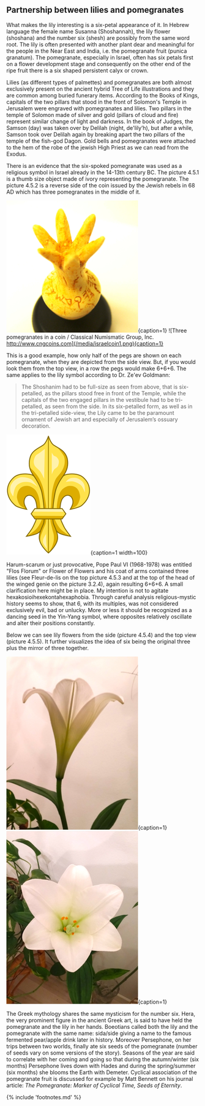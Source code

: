 ## Partnership between lilies and pomegranates

What makes the lily interesting is a six-petal appearance of it. In Hebrew language the female name Susanna (Shoshannah), the lily flower (shoshana) and the number six (shesh) are possibly from the same word root. The lily is often presented with another plant dear and meaningful for the people in the Near East and India, i.e. the pomegranate fruit (punica granatum<!-- cite author="wikipedia.org" title="Pomegranate" date="" location="" type="website" href="https://en.wikipedia.org/wiki/Pomegranate" -->). The pomegranate, especially in Israel, often has six petals first on a flower development stage and consequently on the other end of the ripe fruit there is a six shaped persistent calyx or crown.

Lilies (as different types of palmettes) and pomegranates are both almost exclusively present on the ancient hybrid Tree of Life illustrations and they are common among buried funerary items. According to the Books of Kings<!-- cite author="" title="Old Testament" date="" location="1 Kings 7:17-19" type="selfref" href="#" -->, capitals of the two pillars that stood in the front of Solomon's Temple in Jerusalem were engraved with pomegranates and lilies. Two pillars in the temple of Solomon made of silver and gold (pillars of cloud and fire) represent similar change of light and darkness. In the book of Judges, the Samson (day) was taken over by Delilah (night, de'lily’h), but after a while, Samson took over Delilah again by breaking apart the two pillars of the temple of the fish-god Dagon<!-- cite author="wikipedia.org" title="Samson" date="" location="" type="website" href="https://en.wikipedia.org/wiki/Samson#Death" -->. Gold bells and pomegranates were attached to the hem of the robe of the jewish High Priest as we can read from the Exodus<!-- cite author="" title="Old Testament" date="" location="Exodus 28:33-34, 39:25" type="selfref" href="#" -->.

There is an evidence that the six-spoked pomegranate was used as a religious symbol in Israel already in the 14-13th century BC. The picture 4.5.1 is a thumb size object made of ivory representing the pomegranate<!-- cite author="wikipedia.org" title="Ivory pomegranate" date="" location="" type="website" href="https://en.wikipedia.org/wiki/Ivory_pomegranate" -->. The picture 4.5.2 is a reverse side of the coin issued by the Jewish rebels in 68 AD<!-- cite author="wikipedia.org" title="First Jewish Revolt coinage" date="" location="" type="website" href="https://en.wikipedia.org/wiki/First_Jewish_Revolt_coinage" --> which has three pomegranates in the middle of it.

![Ivory pomegranate sculpture with six pegs / Public Domain](/media/pomegranatethumb1.png){caption=1}
![Three pomegranates in a coin / Classical Numismatic Group, Inc. http://www.cngcoins.com](/media/israelcoin1.png){caption=1}
<!-- clear -->

This is a good example, how only half of the pegs are shown on each pomegranate, when they are depicted from the side view. But, if you would look them from the top view, in a row the pegs would make 6+6+6. The same applies to the lily symbol according to Dr. Ze'ev Goldmann<!-- cite author="Dr. Ze'ev Goldmann" title="Star of David" date="2008" location="" type="website" href="http://zeevgoldmann.blogspot.fi/2008/08/ii-star-of-david-on-mosaic-floor-at-ein.html" -->:

> The Shoshanim had to be full-size as seen from above, that is six-petalled, as the pillars stood free in front of the Temple, while the capitals of the two engaged pillars in the vestibule had to be tri-petalled, as seen from the side. In its six-petalled form, as well as in the tri-petalled side-view, the Lily came to be the paramount ornament of Jewish art and especially of Jerusalem’s ossuary decoration.

![Fleur-de-lis / Public Domain](/media/fleur-de-lys.png){caption=1 width=100}

Harum-scarum or just provocative, Pope Paul VI (1968-1978) was entitled "Flos Florum" or Flower of Flowers and his coat of arms contained three lilies (see Fleur-de-lis on the top picture 4.5.3 and at the top of the head of the winged genie on the picture 3.2.4), again resulting 6+6+6. A small clarification here might be in place. My intention is not to agitate hexakosioihexekontahexaphobia. Through careful analysis religious-mystic history seems to show, that 6, with its multiples, was not considered exclusively evil, bad or unlucky. More or less it should be recognized as a dancing seed in the Yin-Yang symbol, where opposites relatively oscillate and alter their positions constantly.

Below we can see lily flowers from the side (picture 4.5.4) and the top view (picture 4.5.5). It further visualizes the idea of six being the original three plus the mirror of three together.

![Lily from the side view](/media/lilyside.png){caption=1}
![Lily from the top view](/media/lilytop.png){caption=1}
<!-- clear -->

The Greek mythology shares the same mysticism for the number six. Hera, the very prominent figure in the ancient Greek art, is said to have held the pomegranate and the lily in her hands. Boeotians called both the lily and the pomegranate with the same name: sida/side<!-- cite author="Krzysztof Tomasz Witczak" title="On The Anatolian Origin Of Ancient Greek σίδη" date="2012" location="Page 115" type="book" href="https://digilib.phil.muni.cz/bitstream/handle/11222.digilib/131952/1_GraecoLatinaBrunensia_19-2014-2_9.pdf" --> giving a name to the famous fermented pear/apple drink later in history. Moreover Persephone<!-- cite author="wikipedia.org" title="Persephone" date="" location="" type="website" href="https://en.wikipedia.org/wiki/Persephone" -->, on her trips between two worlds, finally ate six seeds of the pomegranate (number of seeds vary on some versions of the story). Seasons of the year are said to correlate with her coming and going so that during the autumn/winter (six months) Persephone lives down with Hades and during the spring/summer (six months) she blooms the Earth with Demeter. Cyclical association of the pomegranate fruit is discussed for example by Matt Bennett on his journal article: *The Pomegranate: Marker of Cyclical Time, Seeds of Eternity*<!-- cite author="Matt Bennett" title="The Pomegranate: Marker of Cyclical Time, Seeds of Eternity" date="2011" location="" type="book" href="http://www.ijhssnet.com/journals/Vol_1_No_19_December_2011/7.pdf" -->.

{% include 'footnotes.md' %}
